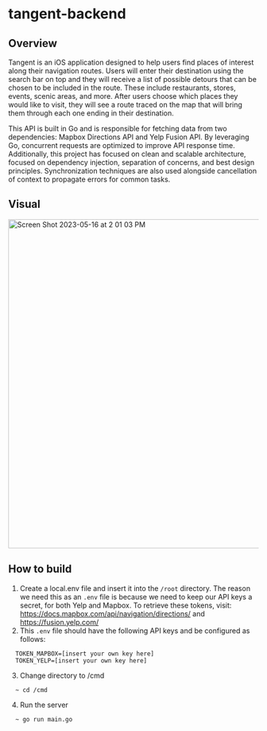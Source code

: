 # tangent-backend

## Overview
Tangent is an iOS application designed to help users find places of interest along their navigation routes. Users will enter their destination using the search bar on top and they will receive a list of possible detours that can be chosen to be included in the route. These include restaurants, stores, events, scenic areas, and more. After users choose which places they would like to visit, they will see a route traced on the map that will bring them through each one ending in their destination.

This API is built in Go and is responsible for fetching data from two dependencies: Mapbox Directions API and Yelp Fusion API. By leveraging Go, concurrent requests are optimized to improve API response time. Additionally, this project has focused on clean and scalable architecture, focused on dependency injection, separation of concerns, and best design principles. Synchronization techniques are also used alongside cancellation of context to propagate errors for common tasks. 

## Visual
<img width="661" alt="Screen Shot 2023-05-16 at 2 01 03 PM" src="https://github.com/dfsantos-source/tangent-backend/assets/64881219/64d4bf10-c489-4865-87b8-080fd3ecf148">

## How to build
1. Create a local.env file and insert it into the `/root` directory. The reason we need this as an `.env` file is because we need to keep our API keys a secret, for both Yelp and Mapbox. To retrieve these tokens, visit: https://docs.mapbox.com/api/navigation/directions/ and https://fusion.yelp.com/ 
2. This `.env` file should have the following API keys and be configured as follows:
```
  TOKEN_MAPBOX=[insert your own key here]
  TOKEN_YELP=[insert your own key here]
```
3. Change directory to /cmd
```
  ~ cd /cmd
```
4. Run the server
```
  ~ go run main.go 
```
